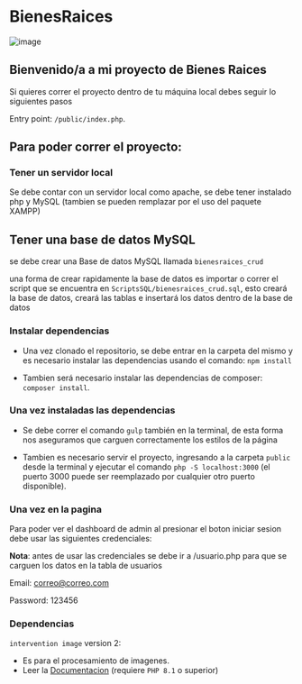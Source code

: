 # BienesRaices

![image](https://github.com/Jpenagos32/BienesRaices/assets/111212922/d1b0a1ce-aa32-499f-919d-cd22273fbbc8)

## Bienvenido/a a mi proyecto de Bienes Raices

Si quieres correr el proyecto dentro de tu máquina local debes seguir lo siguientes pasos

Entry point: `/public/index.php`.

## Para poder correr el proyecto:

### Tener un servidor local

Se debe contar con un servidor local como apache, se debe tener instalado php y MySQL (tambien se pueden remplazar por el uso del paquete XAMPP)

## Tener una base de datos MySQL

se debe crear una Base de datos MySQL llamada `bienesraices_crud`

una forma de crear rapidamente la base de datos es importar o correr el script que se encuentra en `ScriptsSQL/bienesraices_crud.sql`, esto creará la base de datos, creará las tablas e insertará los datos dentro de la base de datos

### Instalar dependencias

- Una vez clonado el repositorio, se debe entrar en la carpeta del mismo y es necesario instalar las dependencias usando el comando:
`npm install`

- Tambien será necesario instalar las dependencias de composer: `composer install`.

### Una vez instaladas las dependencias

- Se debe correr el comando
`gulp` también en la terminal, de esta forma nos aseguramos que carguen correctamente los estilos de la página

- Tambien es necesario servir el proyecto, ingresando a la carpeta `public` desde la terminal y ejecutar el comando `php -S localhost:3000` (el puerto 3000 puede ser reemplazado por cualquier otro puerto disponible).

### Una vez en la pagina

Para poder ver el dashboard de admin al presionar el boton iniciar sesion debe usar las siguientes credenciales:

**Nota**: antes de usar las credenciales se debe ir a /usuario.php para que se carguen los datos en la tabla de usuarios

Email: correo@correo.com

Password: 123456

### Dependencias

`intervention image` version 2:

-   Es para el procesamiento de imagenes.
-   Leer la [Documentacion](https://image.intervention.io/v3) (requiere `PHP 8.1` o superior)
